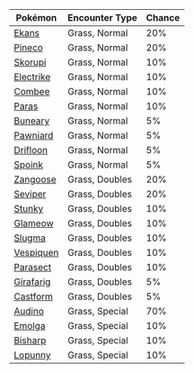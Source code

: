 | Pokémon | Encounter Type | Chance |
| --- | --- | --- |
| [Ekans](../pokemon/ekans.md/) | Grass, Normal | 20% |
| [Pineco](../pokemon/pineco.md/) | Grass, Normal | 20% |
| [Skorupi](../pokemon/skorupi.md/) | Grass, Normal | 10% |
| [Electrike](../pokemon/electrike.md/) | Grass, Normal | 10% |
| [Combee](../pokemon/combee.md/) | Grass, Normal | 10% |
| [Paras](../pokemon/paras.md/) | Grass, Normal | 10% |
| [Buneary](../pokemon/buneary.md/) | Grass, Normal | 5% |
| [Pawniard](../pokemon/pawniard.md/) | Grass, Normal | 5% |
| [Drifloon](../pokemon/drifloon.md/) | Grass, Normal | 5% |
| [Spoink](../pokemon/spoink.md/) | Grass, Normal | 5% |
| [Zangoose](../pokemon/zangoose.md/) | Grass, Doubles | 20% |
| [Seviper](../pokemon/seviper.md/) | Grass, Doubles | 20% |
| [Stunky](../pokemon/stunky.md/) | Grass, Doubles | 10% |
| [Glameow](../pokemon/glameow.md/) | Grass, Doubles | 10% |
| [Slugma](../pokemon/slugma.md/) | Grass, Doubles | 10% |
| [Vespiquen](../pokemon/vespiquen.md/) | Grass, Doubles | 10% |
| [Parasect](../pokemon/parasect.md/) | Grass, Doubles | 10% |
| [Girafarig](../pokemon/girafarig.md/) | Grass, Doubles | 5% |
| [Castform](../pokemon/castform.md/) | Grass, Doubles | 5% |
| [Audino](../pokemon/audino.md/) | Grass, Special | 70% |
| [Emolga](../pokemon/emolga.md/) | Grass, Special | 10% |
| [Bisharp](../pokemon/bisharp.md/) | Grass, Special | 10% |
| [Lopunny](../pokemon/lopunny.md/) | Grass, Special | 10% |

